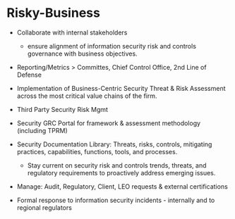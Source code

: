 # Risky-Business

- Collaborate with internal stakeholders
  - ensure alignment of information security risk and controls governance with business objectives.

- Reporting/Metrics > Committes, Chief Control Office, 2nd Line of Defense  

- Implementation of Business-Centric Security Threat & Risk Assessment across the most critical value chains of the firm.

- Third Party Security Risk Mgmt

- Security GRC Portal for framework & assessment methodology (including TPRM)  

- Security Documentation Library: Threats, risks, controls, mitigating practices, capabilities, functions, tools, and processes.
  - Stay current on security risk and controls trends, threats, and regulatory requirements to proactively address emerging issues.

- Manage: Audit, Regulatory, Client, LEO requests & external certifications
  
- Formal response to information security incidents - internally and to regional regulators
